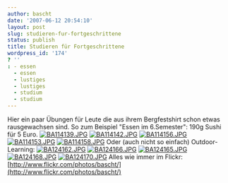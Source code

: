 ```yaml
---
author: bascht
date: '2007-06-12 20:54:10'
layout: post
slug: studieren-fur-fortgeschrittene
status: publish
title: Studieren für Fortgeschrittene
wordpress_id: '174'
? ''
: - essen
  - essen
  - lustiges
  - lustiges
  - studium
  - studium
---
```


Hier ein paar Übungen für Leute die aus ihrem Bergfestshirt schon
etwas rausgewachsen sind. So zum Beispiel "Essen im 6.Semester":
190g Sushi für 5 Euro.
[![BA114139.JPG](http://farm2.static.flickr.com/1156/542743668_1bd1fc5ef1_s.jpg)](http://www.bascht.com/fotos/photo/542743668/BA114139JPG.html)
[![BA114142.JPG](http://farm2.static.flickr.com/1424/542852827_da0968de13_s.jpg)](http://www.bascht.com/fotos/photo/542852827/BA114142JPG.html)
[![BA114156.JPG](http://farm2.static.flickr.com/1155/542853687_0a2f9c4133_s.jpg)](http://www.bascht.com/fotos/photo/542853687/BA114156JPG.html)
[![BA114153.JPG](http://farm2.static.flickr.com/1411/542853389_c72867de1b_s.jpg)](http://www.bascht.com/fotos/photo/542853389/BA114153JPG.html)
[![BA114158.JPG](http://farm2.static.flickr.com/1260/542744898_dd55a169a6_s.jpg)](http://www.bascht.com/fotos/photo/542744898/BA114158JPG.html)
Oder (auch nicht so einfach) Outdoor-Learning:
[![BA124162.JPG](http://farm2.static.flickr.com/1284/542746718_f714c7432a_s.jpg)](http://www.bascht.com/fotos/photo/542746718/BA124162JPG.html)
[![BA124166.JPG](http://farm2.static.flickr.com/1019/542856499_ff57f0b476_s.jpg)](http://www.bascht.com/fotos/photo/542856499/BA124166JPG.html)
[![BA124165.JPG](http://farm2.static.flickr.com/1385/542856323_855e83d5b7_s.jpg)](http://www.bascht.com/fotos/photo/542856323/BA124165JPG.html)
[![BA124168.JPG](http://farm2.static.flickr.com/1283/542747672_3154e38c7c_s.jpg)](http://www.bascht.com/fotos/photo/542747672/BA124168JPG.html)
[![BA124170.JPG](http://farm2.static.flickr.com/1387/542747904_aa1a591866_s.jpg)](http://www.bascht.com/fotos/photo/542747904/BA124170JPG.html)
Alles wie immer im Flickr:
[http://www.flickr.com/photos/bascht/](http://www.flickr.com/photos/bascht/)


